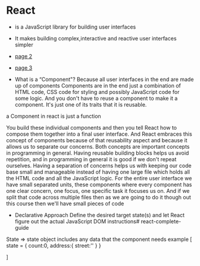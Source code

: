 # React

- is a JavaScript library for building user interfaces
- It makes building complex,interactive and reactive user interfaces simpler

- [page 2](https://github.com/mikan-senpai/react-tut/tree/master/codingWithMosh/counter-app)
- [page 3](https://github.com/mikan-senpai/react-tut/tree/master/codingWithMosh/02-counter-app)

- What is a “Component"?
  Because all user interfaces in the end are made up of components
  Components are in the end just a combination of HTML code,
  CSS code for styling
  and possibly JavaScript code for some logic.
  And you don't have to reuse a component
  to make it a component.
  It's just one of its traits that it is reusable.

a Component in react is just a function

You build these individual components
and then you tell React how to compose them together
into a final user interface.
And React embraces this concept of components
because of that reusability aspect
and because it allows us to separate our concerns.
Both concepts are important concepts
in programming in general.
Having reusable building blocks helps us avoid repetition,
and in programming in general it is good
if we don't repeat ourselves.
Having a separation of concerns helps us
with keeping our code base small and manageable
instead of having one large file
which holds all the HTML code
and all the JavaScript logic.
For the entire user interface
we have small separated units,
these components where every component
has one clear
concern, one focus,
one specific task it focuses us on.
And if we split that code across multiple files then
as we are going to do it though out this course
then we'll have small pieces of code

- Declarative Approach
  Define the desired target state(s) and let React figure out the
  actual JavaScript DOM instructions# react-complete-guide

State => state object includes any data that the component needs
example [
state = {
count:0,
address:{
street:''
}
}

]
